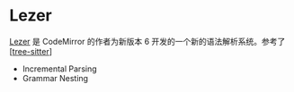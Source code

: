 Lezer
===

[Lezer](https://lezer.codemirror.net/docs/guide/#overview) 是 CodeMirror 的作者为新版本 6 开发的一个新的语法解析系统。参考了 [[tree-sitter]]

- Incremental Parsing
- Grammar Nesting

[//begin]: # "Autogenerated link references for markdown compatibility"
[tree-sitter]: tree-sitter.md "tree-sitter"
[//end]: # "Autogenerated link references"